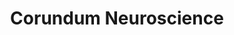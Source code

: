 ---
layout: firm_page
title: "Corundum Neuroscience"
id: "joyventures.com"
permalink: "/corundumneurosciencejoyventures.com/"
website: "https://www.joyventures.com"
offices: "Herzliya (Israel)"
investment_stages: "Seed, Series A"
portfolio_companies: "GrayMatters Health, Reflect Innovation, Embr Labs, Myndlift, Wisdo Health, NYX, Vi Labs"
portfolio_link: "https://www.joyventures.com/companies/"
investment_markets: "Neuroscience"
founded_year: "2017"
description: "Corundum Neuroscience supports cutting-edge neuroscience research and builds and funds ambitious companies to bring life-changing solutions to market."
linkedin: "https://www.linkedin.com/company/corundum-neuroscience/"
twitter: "https://twitter.com/CNSfund"
instagram: ""
team_page: "https://www.joyventures.com/team/"
investor_type: "Venture Capital"
crunchbase: "https://www.crunchbase.com/organization/joy-ventures"
pitchbook: "https://pitchbook.com/profiles/investor/171001-45"

# SEO Optimization
meta_title: "Corundum Neuroscience - VC Firm - projectstartups.com"
meta_description: "Corundum Neuroscience, Corundum Neuroscience supports cutting-edge neuroscience research and builds and funds ambitious companies to bring life-changing solutions to market...."
meta_keywords: "Corundum Neuroscience, Neuroscience, VC firm, venture capital, startup investor, projectstartups.com"
canonical_url: "https://vc.projectstartups.com/corundumneurosciencejoyventures.com/"
---